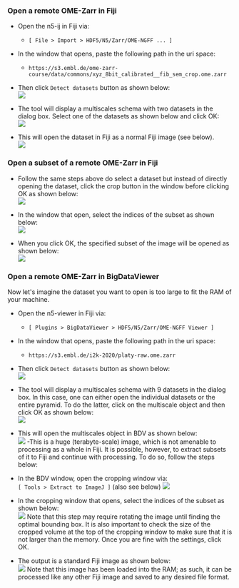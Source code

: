 ### Open a remote OME-Zarr in Fiji
- Open the n5-ij in Fiji via: 
  - `[ File > Import > HDF5/N5/Zarr/OME-NGFF ... ]`

- In the window that opens, paste the following path in the uri space: 
  - `https://s3.embl.de/ome-zarr-course/data/commons/xyz_8bit_calibrated__fib_sem_crop.ome.zarr`

- Then click `Detect datasets` button as shown below: <br>
![](https://github.com/NEUBIAS/training-resources/blob/ome_zarr/figures/n5-ij/detect_datasets.png) 

- The tool will display a multiscales schema with two datasets in the dialog box. 
Select one of the datasets as shown below and click OK: <br>
![](https://github.com/NEUBIAS/training-resources/blob/ome_zarr/figures/n5-ij/select_dataset1.png)

- This will open the dataset in Fiji as a normal Fiji image (see below). <br> 
![](https://github.com/NEUBIAS/training-resources/blob/ome_zarr/figures/n5-ij/opened_dataset1.png)

### Open a subset of a remote OME-Zarr in Fiji
- Follow the same steps above do select a dataset but instead of directly opening the dataset,
click the crop button in the window before clicking OK as shown below: <br>
![](https://github.com/NEUBIAS/training-resources/blob/ome_zarr/figures/n5-ij/select_dataset_and_crop2.png)

- In the window that open, select the indices of the subset as shown below: <br> 
![](https://github.com/NEUBIAS/training-resources/blob/ome_zarr/figures/n5-ij/select_dataset_and_crop1.png)

- When you click OK, the specified subset of the image will be opened as shown below: <br>
![](https://github.com/NEUBIAS/training-resources/blob/ome_zarr/figures/n5-ij/cropped_dataset1.png)

### Open a remote OME-Zarr in BigDataViewer

Now let's imagine the dataset you want to open is too large to fit the RAM of your machine. 

- Open the n5-viewer in Fiji via: 
  - `[ Plugins > BigDataViewer > HDF5/N5/Zarr/OME-NGFF Viewer ]`

- In the window that opens, paste the following path in the uri space: 
  - `https://s3.embl.de/i2k-2020/platy-raw.ome.zarr`

- Then click `Detect datasets` button as shown below: <br>
![](https://github.com/NEUBIAS/training-resources/blob/ome_zarr/figures/n5-viewer/open_multiscales_detect.png)

- The tool will display a multiscales schema with 9 datasets in the dialog box.
In this case, one can either open the individual datasets or the entire pyramid. 
To do the latter, click on the multiscale object and then click OK as shown below: <br>
![](https://github.com/NEUBIAS/training-resources/blob/ome_zarr/figures/n5-viewer/open_multiscales_object_effective.png)

- This will open the multiscales object in BDV as shown below: <br>
![](https://github.com/NEUBIAS/training-resources/blob/ome_zarr/figures/n5-viewer/opened_multiscales.png)
  -This is a huge (terabyte-scale) image, which is not amenable to processing as a whole
in Fiji. It is possible, however, to extract subsets of it to Fiji and continue with
processing. To do so, follow the steps below:

- In the BDV window, open the cropping window via: <br>
`[ Tools > Extract to ImageJ ]` (also see below)
![](https://github.com/NEUBIAS/training-resources/blob/ome_zarr/figures/n5-viewer/extract_dataset.png)

- In the cropping window that opens, select the indices of the subset as shown below: <br>
![](https://github.com/NEUBIAS/training-resources/blob/ome_zarr/figures/n5-viewer/extract_dataset_ok.png)
Note that this step may require rotating the image until finding the optimal bounding
box. It is also important to check the size of the cropped volume at the top of the 
cropping window to make sure that it is not larger than the memory. Once you are fine
with the settings, click OK.

- The output is a standard Fiji image as shown below: <br>
![](https://github.com/NEUBIAS/training-resources/blob/ome_zarr/figures/n5-viewer/extracted_image.png)
Note that this image has been loaded into the RAM; as such, it can be processed like any other 
Fiji image and saved to any desired file format. 
